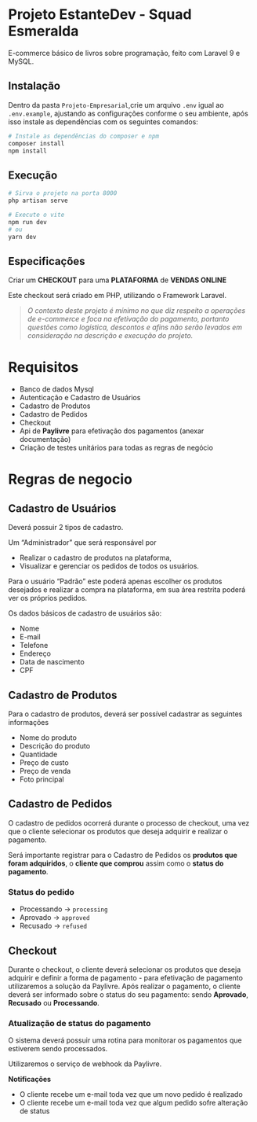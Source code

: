 # Projeto EstanteDev - Squad Esmeralda

E-commerce básico de livros sobre programação, feito com Laravel 9 e MySQL.

## Instalação

Dentro da pasta `Projeto-Empresarial`,crie um arquivo `.env` igual ao `.env.example`, ajustando as configurações conforme o seu ambiente, após isso instale as dependências com os seguintes comandos:

```bash
# Instale as dependências do composer e npm
composer install
npm install
```

## Execução

```bash
# Sirva o projeto na porta 8000
php artisan serve

# Execute o vite
npm run dev
# ou
yarn dev
```

## Especificações

Criar um **CHECKOUT** para uma **PLATAFORMA** de **VENDAS ONLINE**

Este checkout será criado em PHP, utilizando o Framework Laravel.

> _O contexto deste projeto é mínimo no que diz respeito a operações de e-commerce e foca na efetivação do pagamento, portanto questões como logística, descontos e afins não serão levados em consideração na descrição e execução do projeto._

# Requisitos

- Banco de dados Mysql
- Autenticação e Cadastro de Usuários
- Cadastro de Produtos
- Cadastro de Pedidos
- Checkout
- Api de **Paylivre** para efetivação dos pagamentos (anexar documentação)
- Criação de testes unitários para todas as regras de negócio

# Regras de negocio

## Cadastro de Usuários

Deverá possuir 2 tipos de cadastro.

Um “Administrador” que será responsável por

- Realizar o cadastro de produtos na plataforma,
- Visualizar e gerenciar os pedidos de todos os usuários.

Para o usuário “Padrão” este poderá apenas escolher os produtos desejados e realizar a compra na plataforma, em sua área restrita poderá ver os próprios pedidos.

Os dados básicos de cadastro de usuários são:

- Nome
- E-mail
- Telefone
- Endereço
- Data de nascimento
- CPF

## Cadastro de Produtos

Para o cadastro de produtos, deverá ser possível cadastrar as seguintes informações

- Nome do produto
- Descrição do produto
- Quantidade
- Preço de custo
- Preço de venda
- Foto principal

## Cadastro de Pedidos

O cadastro de pedidos ocorrerá durante o processo de checkout, uma vez que o cliente selecionar os produtos que deseja adquirir e realizar o pagamento.

Será importante registrar para o Cadastro de Pedidos os **produtos que foram adquiridos**, o **cliente que comprou** assim como o **status do pagamento**.

### Status do pedido

- Processando → `processing`
- Aprovado → `approved`
- Recusado → `refused`

## Checkout

Durante o checkout, o cliente deverá selecionar os produtos que deseja adquirir e definir a forma de pagamento - para efetivação de pagamento utilizaremos a solução da Paylivre. Após realizar o pagamento, o cliente deverá ser informado sobre o status do seu pagamento: sendo **Aprovado**, **Recusado** ou **Processando**.

### Atualização de status do pagamento

O sistema deverá possuir uma rotina para monitorar os pagamentos que estiverem sendo processados.

Utilizaremos o serviço de webhook da Paylivre.

**Notificações**

- O cliente recebe um e-mail toda vez que um novo pedido é realizado
- O cliente recebe um e-mail toda vez que algum pedido sofre alteração de status
